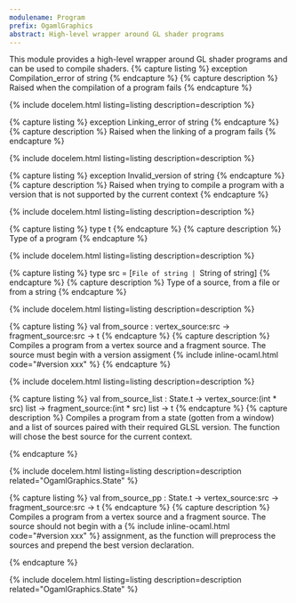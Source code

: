 ```yaml
---
modulename: Program 
prefix: OgamlGraphics
abstract: High-level wrapper around GL shader programs 
---
```



This module provides a high-level wrapper around GL shader programs
 and can be used to compile shaders. 
{% capture listing %}
exception Compilation_error of string
{% endcapture %}
{% capture description %}
Raised when the compilation of a program fails 
{% endcapture %}

{% include docelem.html listing=listing description=description  %}

{% capture listing %}
exception Linking_error of string
{% endcapture %}
{% capture description %}
Raised when the linking of a program fails 
{% endcapture %}

{% include docelem.html listing=listing description=description  %}

{% capture listing %}
exception Invalid_version of string
{% endcapture %}
{% capture description %}
Raised when trying to compile a program with a version
 that is not supported by the current context 
{% endcapture %}

{% include docelem.html listing=listing description=description  %}

{% capture listing %}
type t
{% endcapture %}
{% capture description %}
Type of a program 
{% endcapture %}

{% include docelem.html listing=listing description=description  %}

{% capture listing %}
type src = [`File of string | `String of string]
{% endcapture %}
{% capture description %}
Type of a source, from a file or from a string 
{% endcapture %}

{% include docelem.html listing=listing description=description  %}

{% capture listing %}
val from_source : vertex_source:src -> fragment_source:src -> t
{% endcapture %}
{% capture description %}
Compiles a program from a vertex source and a fragment source.
 The source must begin with a version assigment {% include inline-ocaml.html code="#version xxx" %} 
{% endcapture %}

{% include docelem.html listing=listing description=description  %}

{% capture listing %}
val from_source_list : State.t -> vertex_source:(int * src) list -> fragment_source:(int * src) list -> t
{% endcapture %}
{% capture description %}
Compiles a program from a state (gotten from a window) and
 a list of sources paired with their required GLSL version.
 The function will chose the best source for the current context.
 
{% endcapture %}

{% include docelem.html listing=listing description=description  related="OgamlGraphics.State" %}

{% capture listing %}
val from_source_pp : State.t -> vertex_source:src -> fragment_source:src -> t
{% endcapture %}
{% capture description %}
Compiles a program from a vertex source and a fragment source.
 The source should not begin with a {% include inline-ocaml.html code="#version xxx" %} assignment,
 as the function will preprocess the sources and prepend the
 best version declaration.
 
{% endcapture %}

{% include docelem.html listing=listing description=description  related="OgamlGraphics.State" %}

